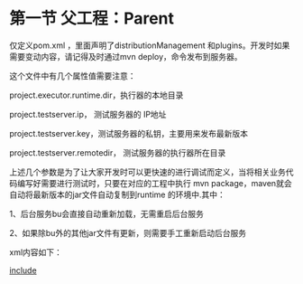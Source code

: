 # 第一节 父工程：Parent

仅定义pom.xml ，里面声明了distributionManagement  和plugins。开发时如果需要变动内容，请记得及时通过mvn deploy，命令发布到服务器。

这个文件中有几个属性值需要注意：

project.executor.runtime.dir，执行器的本地目录

project.testserver.ip， 测试服务器的 IP地址

project.testserver.key，测试服务器的私钥，主要用来发布最新版本

project.testserver.remotedir， 测试服务器的执行器所在目录

上述几个参数是为了让大家开发时可以更快速的进行调试而定义，当将相关业务代码编写好需要进行测试时，只要在对应的工程中执行  mvn  package，maven就会自动将最新版本的jar文件自动复制到runtime 的环境中.其中：

1、后台服务bu会直接自动重新加载，无需重启后台服务

2、如果除bu外的其他jar文件有更新，则需要手工重新启动后台服务

xml内容如下：

[include](../assets/pom.xml)
